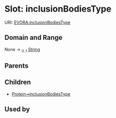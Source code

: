 
# Slot: inclusionBodiesType



URI: [EVORA:inclusionBodiesType](https://evora-project.eu/inclusionBodiesType)


## Domain and Range

None &#8594;  <sub>0..1</sub> [String](types/String.md)

## Parents


## Children

 *  [Protein➞inclusionBodiesType](Protein_inclusionBodiesType.md)

## Used by

